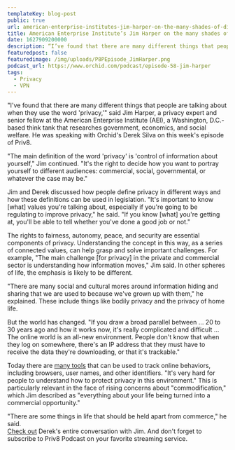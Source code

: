 ```yaml
---
templateKey: blog-post
public: true
url: american-enterprise-institutes-jim-harper-on-the-many-shades-of-digital-privacy
title: American Enterprise Institute’s Jim Harper on the many shades of digital privacy
date: 1627909200000
description: “I’ve found that there are many different things that people are talking about when they use the word ‘privacy,’” said Jim Harper, a privacy expert and senior fellow at the American Enterprise Institute (AEI).
featuredpost: false
featuredimage: /img/uploads/P8PEpisode_JimHarper.png
podcast_url: https://www.orchid.com/podcast/episode-58-jim-harper
tags:
  - Privacy
  - VPN
---
```

"I've found that there are many different things that people are talking about when they use the word 'privacy,'" said Jim Harper, a privacy expert and senior fellow at the American Enterprise Institute (AEI), a Washington, D.C.-based think tank that researches government, economics, and social welfare. He was speaking with Orchid's Derek Silva on this week's episode of Priv8.

"The main definition of the word 'privacy' is 'control of information about yourself," Jim continued. "It's the right to decide how you want to portray yourself to different audiences: commercial, social, governmental, or whatever the case may be."

Jim and Derek discussed how people define privacy in different ways and how these definitions can be used in legislation. "It's important to know [what] values you're talking about, especially if you're going to be regulating to improve privacy," he said. "If you know [what] you're getting at, you'll be able to tell whether you've done a good job or not."

The rights to fairness, autonomy, peace, and security are essential components of privacy. Understanding the concept in this way, as a series of connected values, can help grasp and solve important challenges. For example, "The main challenge [for privacy] in the private and commercial sector is understanding how information moves," Jim said. In other spheres of life, the emphasis is likely to be different.

"There are many social and cultural mores around information hiding and sharing that we are used to because we've grown up with them," he explained. These include things like bodily privacy and the privacy of home life.

But the world has changed. "If you draw a broad parallel between ... 20 to 30 years ago and how it works now, it's really complicated and difficult ... The online world is an all-new environment. People don't know that when they log on somewhere, there's an IP address that they must have to receive the data they're downloading, or that it's trackable."

Today there are [many tools](https://blog.orchid.com/tracking-pixels-explained/) that can be used to track online behaviors, including browsers, user names, and other identifiers. "It's very hard for people to understand how to protect privacy in this environment." This is particularly relevant in the face of rising concerns about "commodification," which Jim described as "everything about your life being turned into a commercial opportunity."

"There are some things in life that should be held apart from commerce," he said.\
[Check out](https://www.orchid.com/podcast/) Derek's entire conversation with Jim. And don't forget to subscribe to Priv8 Podcast on your favorite streaming service.